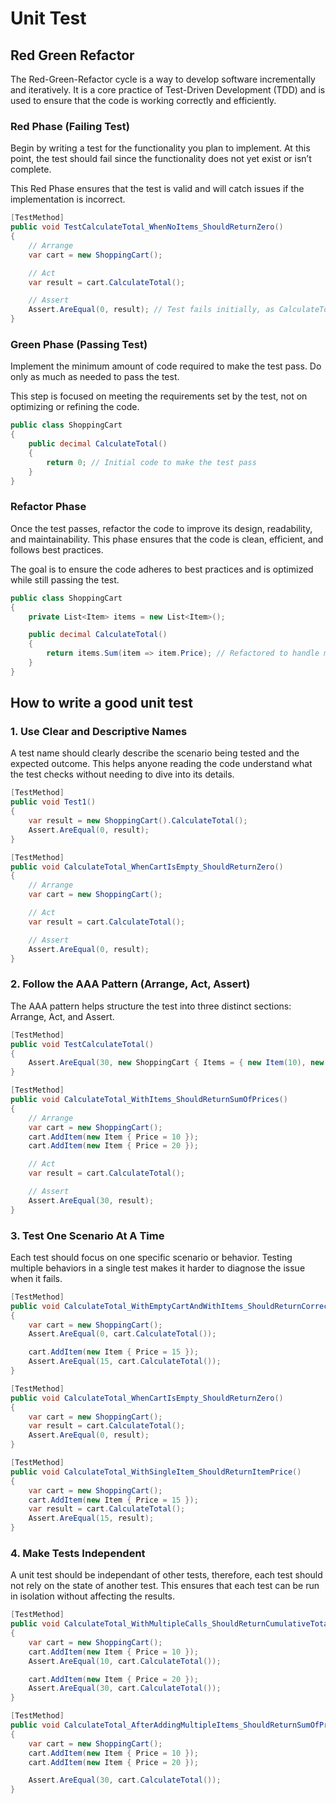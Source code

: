 # Unit Test

## Red Green Refactor
The Red-Green-Refactor cycle is a way to develop software incrementally and iteratively. It is a core practice of Test-Driven Development (TDD) and is used to ensure that the code is working correctly and efficiently.

### Red Phase (Failing Test)
Begin by writing a test for the functionality you plan to implement. At this point, the test should fail since the functionality does not yet exist or isn’t complete.

This Red Phase ensures that the test is valid and will catch issues if the implementation is incorrect.

```c#
[TestMethod]
public void TestCalculateTotal_WhenNoItems_ShouldReturnZero()
{
    // Arrange
    var cart = new ShoppingCart();

    // Act
    var result = cart.CalculateTotal();

    // Assert
    Assert.AreEqual(0, result); // Test fails initially, as CalculateTotal is not yet implemented
}
```


### Green Phase (Passing Test)
Implement the minimum amount of code required to make the test pass. Do only as much as needed to pass the test.

This step is focused on meeting the requirements set by the test, not on optimizing or refining the code.

```c#
public class ShoppingCart
{
    public decimal CalculateTotal()
    {
        return 0; // Initial code to make the test pass
    }
}
```

### Refactor Phase
Once the test passes, refactor the code to improve its design, readability, and maintainability. This phase ensures that the code is clean, efficient, and follows best practices.

The goal is to ensure the code adheres to best practices and is optimized while still passing the test.

```c#
public class ShoppingCart
{
    private List<Item> items = new List<Item>();

    public decimal CalculateTotal()
    {
        return items.Sum(item => item.Price); // Refactored to handle multiple items
    }
}
```

## How to write a good unit test

### 1. Use Clear and Descriptive Names
A test name should clearly describe the scenario being tested and the expected outcome. This helps anyone reading the code understand what the test checks without needing to dive into its details.

```c# title="BAD"
[TestMethod]
public void Test1()
{
    var result = new ShoppingCart().CalculateTotal();
    Assert.AreEqual(0, result);
}
```

```c# title="GOOD"
[TestMethod]
public void CalculateTotal_WhenCartIsEmpty_ShouldReturnZero()
{
    // Arrange
    var cart = new ShoppingCart();

    // Act
    var result = cart.CalculateTotal();

    // Assert
    Assert.AreEqual(0, result);
}
```

### 2. Follow the AAA Pattern (Arrange, Act, Assert)
The AAA pattern helps structure the test into three distinct sections: Arrange, Act, and Assert.

```c# title="BAD"
[TestMethod]
public void TestCalculateTotal()
{
    Assert.AreEqual(30, new ShoppingCart { Items = { new Item(10), new Item(20) } }.CalculateTotal());
}
```
```c# title="GOOD"
[TestMethod]
public void CalculateTotal_WithItems_ShouldReturnSumOfPrices()
{
    // Arrange
    var cart = new ShoppingCart();
    cart.AddItem(new Item { Price = 10 });
    cart.AddItem(new Item { Price = 20 });

    // Act
    var result = cart.CalculateTotal();

    // Assert
    Assert.AreEqual(30, result);
}
```

### 3. Test One Scenario At A Time
Each test should focus on one specific scenario or behavior. Testing multiple behaviors in a single test makes it harder to diagnose the issue when it fails.

```c# title="BAD"
[TestMethod]
public void CalculateTotal_WithEmptyCartAndWithItems_ShouldReturnCorrectResult()
{
    var cart = new ShoppingCart();
    Assert.AreEqual(0, cart.CalculateTotal());

    cart.AddItem(new Item { Price = 15 });
    Assert.AreEqual(15, cart.CalculateTotal());
}
```

```c# title="GOOD"
[TestMethod]
public void CalculateTotal_WhenCartIsEmpty_ShouldReturnZero()
{
    var cart = new ShoppingCart();
    var result = cart.CalculateTotal();
    Assert.AreEqual(0, result);
}

[TestMethod]
public void CalculateTotal_WithSingleItem_ShouldReturnItemPrice()
{
    var cart = new ShoppingCart();
    cart.AddItem(new Item { Price = 15 });
    var result = cart.CalculateTotal();
    Assert.AreEqual(15, result);
}
```

### 4. Make Tests Independent
A unit test should be independant of other tests, therefore, each test should not rely on the state of another test. This ensures that each test can be run in isolation without affecting the results.

```c# title="BAD"
[TestMethod]
public void CalculateTotal_WithMultipleCalls_ShouldReturnCumulativeTotal()
{
    var cart = new ShoppingCart();
    cart.AddItem(new Item { Price = 10 });
    Assert.AreEqual(10, cart.CalculateTotal());

    cart.AddItem(new Item { Price = 20 });
    Assert.AreEqual(30, cart.CalculateTotal());
}
```

```c# title="GOOD"
[TestMethod]
public void CalculateTotal_AfterAddingMultipleItems_ShouldReturnSumOfPrices()
{
    var cart = new ShoppingCart();
    cart.AddItem(new Item { Price = 10 });
    cart.AddItem(new Item { Price = 20 });

    Assert.AreEqual(30, cart.CalculateTotal());
}
```